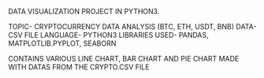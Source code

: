 DATA VISUALIZATION PROJECT IN PYTHON3.

TOPIC- CRYPTOCURRENCY DATA ANALYSIS (BTC, ETH, USDT, BNB)
DATA- CSV FILE
LANGUAGE- PYTHON3
LIBRARIES USED- PANDAS, MATPLOTLIB.PYPLOT, SEABORN

CONTAINS VARIOUS LINE CHART, BAR CHART AND PIE CHART MADE WITH DATAS FROM THE CRYPTO.CSV FILE
